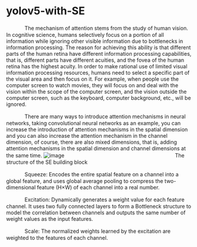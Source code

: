# yolov5-with-SE

  
　&ensp; 　&ensp; The mechanism of attention stems from the study of human vision. In cognitive science, humans selectively focus on a portion of all information while ignoring other visible information due to bottlenecks in information processing. The reason for achieving this ability is that different parts of the human retina have different information processing capabilities, that is, different parts have different acuities, and the fovea of the human retina has the highest acuity. In order to make rational use of limited visual information processing resources, humans need to select a specific part of the visual area and then focus on it. For example, when people use the computer screen to watch movies, they will focus on and deal with the vision within the scope of the computer screen, and the vision outside the computer screen, such as the keyboard, computer background, etc., will be ignored.
  
　&ensp; 　&ensp; There are many ways to introduce attention mechanisms in neural networks, taking convolutional neural networks as an example, you can increase the introduction of attention mechanisms in the spatial dimension and you can also increase the attention mechanism in the channel dimension, of course, there are also mixed dimensions, that is, adding attention mechanisms in the spatial dimension and channel dimensions at the same time.
  ![image](https://user-images.githubusercontent.com/120677884/207951728-b85f94dd-e95f-42c9-a681-5b3293f15b8d.png)　&ensp; 　&ensp; 　&ensp; 　&ensp; 　&ensp; 　&ensp; 　&ensp; 　&ensp; 　&ensp; 　&ensp; 　&ensp; 　&ensp; The structure of the SE building block
  
　&ensp; 　&ensp; Squeeze: Encodes the entire spatial feature on a channel into a global feature, and uses global average pooling to compress the two-dimensional feature (H×W) of each channel into a real number.
  
　&ensp; 　&ensp; Excitation: Dynamically generates a weight value for each feature channel. It uses two fully connected layers to form a Bottleneck structure to model the correlation between channels and outputs the same number of weight values as the input features.
  
　&ensp; 　&ensp; Scale: The normalized weights learned by the excitation are weighted to the features of each channel. 
